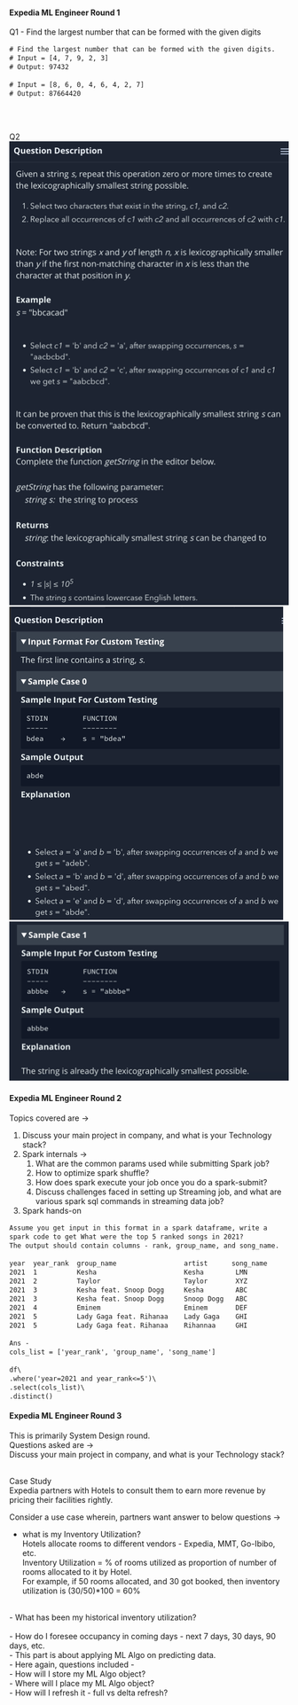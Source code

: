 #### Expedia ML Engineer Round 1
Q1 - Find the largest number that can be formed with the given digits <br>
``` 
# Find the largest number that can be formed with the given digits.
# Input = [4, 7, 9, 2, 3]
# Output: 97432 

# Input = [8, 6, 0, 4, 6, 4, 2, 7]
# Output: 87664420
```
 <br> <br>

Q2 <br>
![img_2.png](images/img_5.png) <br>
![img_3.png](images/img_6.png) <br>
![img_4.png](images/img_7.png) <br>


#### Expedia ML Engineer Round 2
Topics covered are -> <br>
1. Discuss your main project in company, and what is your Technology stack? <br>
2. Spark internals -> <br>
   1. What are the common params used while submitting Spark job? <br>
   2. How to optimize spark shuffle? <br>
   3. How does spark execute your job once you do a spark-submit? <br>
   4. Discuss challenges faced in setting up Streaming job, and what are various spark sql commands in streaming data job? <br>
3. Spark hands-on  <br>
``` 
Assume you get input in this format in a spark dataframe, write a spark code to get What were the top 5 ranked songs in 2021? 
The output should contain columns - rank, group_name, and song_name.

year  year_rank  group_name  				artist      song_name
2021  1          Kesha						Kesha        LMN
2021  2			 Taylor						Taylor       XYZ
2021  3			 Kesha feat. Snoop Dogg     Kesha        ABC
2021  3          Kesha feat. Snoop Dogg     Snoop Dogg   ABC
2021  4          Eminem                     Eminem       DEF
2021  5          Lady Gaga feat. Rihanaa    Lady Gaga    GHI
2021  5          Lady Gaga feat. Rihanaa    Rihannaa     GHI 

Ans -
cols_list = ['year_rank', 'group_name', 'song_name']

df\
.where('year=2021 and year_rank<=5')\
.select(cols_list)\
.distinct()

```

#### Expedia ML Engineer Round 3
This is primarily System Design round. <br>
Questions asked are -> <br>
Discuss your main project in company, and what is your Technology stack? <br><br>

Case Study <br>
Expedia partners with Hotels to consult them to earn more revenue by pricing their facilities rightly. <br>
 
Consider a use case wherein, partners want answer to below questions -> <br>
- what is my Inventory Utilization?  <br>
Hotels allocate rooms to different vendors - Expedia, MMT, Go-Ibibo, etc. <br>
Inventory Utilization = % of rooms utilized as proportion of number of rooms allocated to it by Hotel. <br>
For example, if 50 rooms allocated, and 30 got booked, then inventory utilization is (30/50)*100 = 60% <br>
 <br>
- What has been my historical inventory utilization? <br>
<br>
- How do I foresee occupancy in coming days - next 7 days, 30 days, 90 days, etc. <br>
  - This part is about applying ML Algo on predicting data. <br>
  - Here again, questions included - <br>
    - How will I store my ML Algo object? <br>
    - Where will I place my ML Algo object? <br>
    - How will I refresh it - full vs delta refresh? <br>